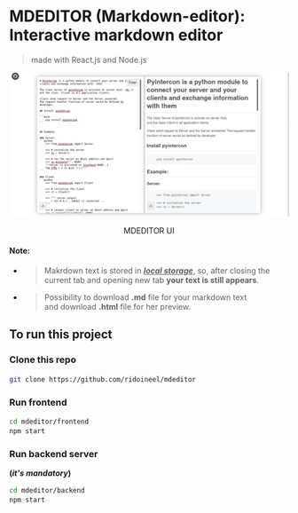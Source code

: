 # MDEDITOR (Markdown-editor): Interactive markdown editor
> made with React.js and Node.js

![MDEDITOR UI](frontend/src/assets/images/mdeditor-ui.png)
<center>MDEDITOR UI</center>


#### Note:
* > Makrdown text is stored in <u>**_local storage_**</u>, so, after closing the current tab and opening new tab **your text is still appears**.

* > Possibility to download **.md** file for your markdown text <br/>
and download **.html** file for her preview.



## To run this project

### Clone this repo

``` bash
git clone https://github.com/ridoineel/mdeditor
```

### Run frontend

``` bash
cd mdeditor/frontend
npm start
```

### Run backend server
**(_it's mandatory_)**

``` bash
cd mdeditor/backend
npm start
```
